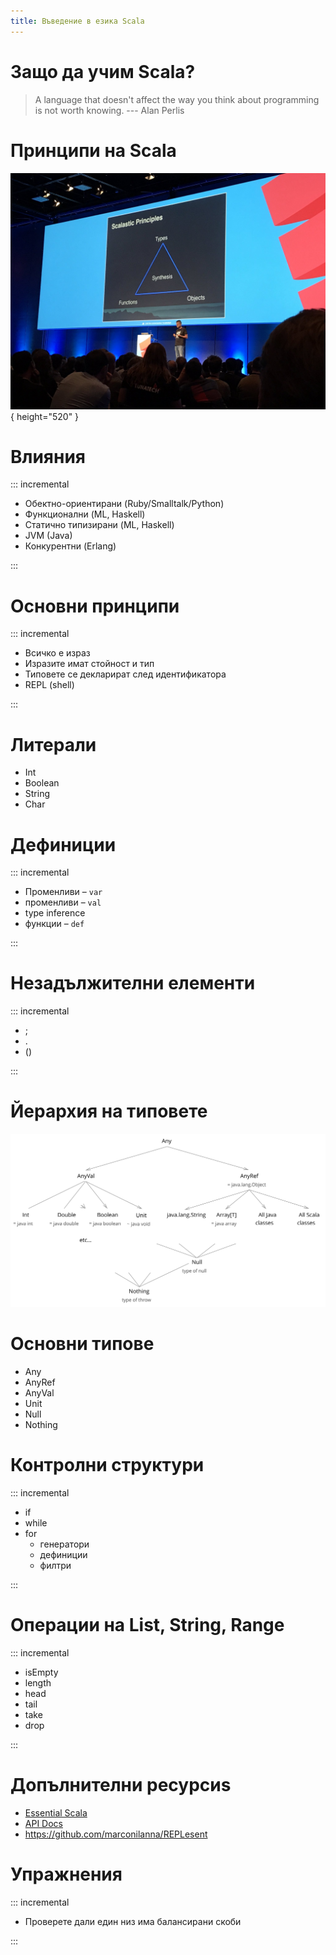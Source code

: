 ```yaml
---
title: Въведение в езика Scala
---
```

# Защо да учим Scala?

> A language that doesn't affect the way you think about programming is
> not worth knowing. --- Alan Perlis

# Принципи на Scala

![](images/02-scala-intro/scalastic_principles.jpeg){ height="520" }

# Влияния

::: incremental

- Обектно-ориентирани (Ruby/Smalltalk/Python)
- Функционални (ML, Haskell)
- Статично типизирани (ML, Haskell)
- JVM (Java)
- Конкурентни (Erlang)

:::

# Основни принципи

::: incremental
- Всичко е израз
- Изразите имат стойност и тип
- Типовете се декларират след идентификатора
- REPL (shell)

:::

# Литерали

- Int
- Boolean
- String
- Char

# Дефиниции

::: incremental

- Променливи – `var`
- променливи – `val`
- type inference
- функции – `def`

:::

# Незадължителни елементи

::: incremental

- ;
- .
- ()

:::

# Йерархия на типовете

![](images/02-scala-intro/scala_type_hierarchy.svg)

# Основни типове

- Any
- AnyRef
- AnyVal
- Unit
- Null
- Nothing

# Контролни структури

::: incremental

- if
- while
- for
  - генератори
  - дефиниции
  - филтри

:::

# Операции на List, String, Range

::: incremental

- isEmpty
- length
- head
- tail
- take
- drop

:::

# Допълнителни ресурсиs

- [Essential Scala](https://underscore.io/books/essential-scala/)
- [API Docs](http://www.scala-lang.org/api/current/)
- <https://github.com/marconilanna/REPLesent>

# Упражнения

::: incremental

- Проверете дали един низ има балансирани скоби

:::
